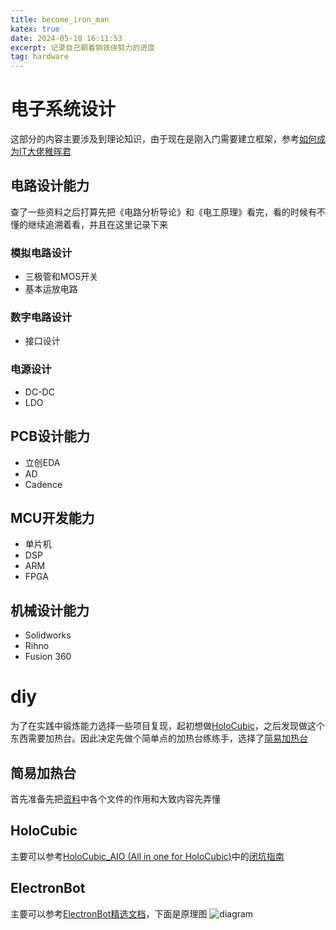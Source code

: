 ```yaml
---
title: become_iron_man
katex: true
date: 2024-05-10 16:11:53
excerpt: 记录自己朝着钢铁侠努力的进度
tag: hardware
---
```


# 电子系统设计

这部分的内容主要涉及到理论知识，由于现在是刚入门需要建立框架，参考[如何成为IT大佬稚晖君](https://www.bilibili.com/video/BV16Q4y167wv/?spm_id_from=333.1007.0.0)

## 电路设计能力
查了一些资料之后打算先把《电路分析导论》和《电工原理》看完，看的时候有不懂的继续追溯着看，并且在这里记录下来


### 模拟电路设计

- 三极管和MOS开关
- 基本运放电路


### 数字电路设计

- 接口设计

### 电源设计
- DC-DC
- LDO

## PCB设计能力

- 立创EDA
- AD
- Cadence

## MCU开发能力

- 单片机
- DSP
- ARM
- FPGA

## 机械设计能力

- Solidworks
- Rihno
- Fusion 360

# diy

为了在实践中锻炼能力选择一些项目复现，起初想做[HoloCubic](https://www.bilibili.com/video/BV1VA411p7MD/?spm_id_from=333.999.0.0&vd_source=6c26f427606a59575440e9bc6cec44af)，之后发现做这个东西需要加热台。因此决定先做个简单点的加热台练练手，选择了[简易加热台](https://www.bilibili.com/video/BV1Hh411E7wX/?spm_id_from=333.999.0.0&vd_source=6c26f427606a59575440e9bc6cec44af)

## 简易加热台
首先准备先把[资料](https://x.jlc.com/platform/detail/057065aae35c4773819283923d411f05)中各个文件的作用和大致内容先弄懂




## HoloCubic
主要可以参考[HoloCubic_AIO (All in one for HoloCubic)](https://github.com/ClimbSnail/HoloCubic_AIO)中的[闭坑指南](https://github.com/ClimbSnail/HoloCubic_AIO/blob/main/HoloCubic%E5%B0%8F%E7%94%B5%E8%A7%86%E2%94%80%E2%94%80%E5%B0%8F%E7%99%BD%E9%81%BF%E5%9D%91%E6%8C%87%E5%8D%97v2.3.md)

## ElectronBot
主要可以参考[ElectronBot精选文档](https://maker-community.github.io/electronbot-doc/)，下面是原理图
![diagram](diagram.png)

